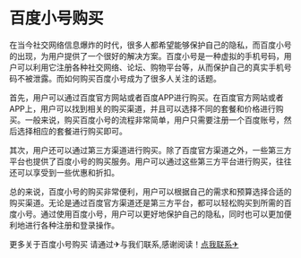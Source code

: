 # 百度小号购买

在当今社交网络信息爆炸的时代，很多人都希望能够保护自己的隐私，而百度小号的出现，为用户提供了一个很好的解决方案。百度小号是一种虚拟的手机号码，用户可以利用它注册各种社交网络、论坛、购物平台等，从而保护自己的真实手机号码不被泄露。而如何购买百度小号成为了很多人关注的话题。

首先，用户可以通过百度官方网站或者百度APP进行购买。在百度官方网站或者APP上，用户可以找到相关的购买渠道，并且可以选择不同的套餐和价格进行购买。一般来说，购买百度小号的流程非常简单，用户只需要注册一个百度账号，然后选择相应的套餐进行购买即可。

其次，用户还可以通过第三方渠道进行购买。除了百度官方渠道之外，一些第三方平台也提供了百度小号的购买服务。用户可以通过这些第三方平台进行购买，往往还可以享受到一些优惠和折扣。

总的来说，百度小号的购买非常便利，用户可以根据自己的需求和预算选择合适的购买渠道。无论是通过百度官方渠道还是第三方平台，都可以轻松购买到所需的百度小号。通过使用百度小号，用户可以更好地保护自己的隐私，同时也可以更加便利地进行各种注册和登录操作。

更多关于百度小号购买 请通过✈与我们联系,感谢阅读！[点我联系✈](https://u.G208.com)